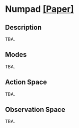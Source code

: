 # Numpad [[Paper]](https://arxiv.org/abs/1905.06424)

## Description
TBA.


## Modes
TBA.



## Action Space
TBA.



## Observation Space

TBA.